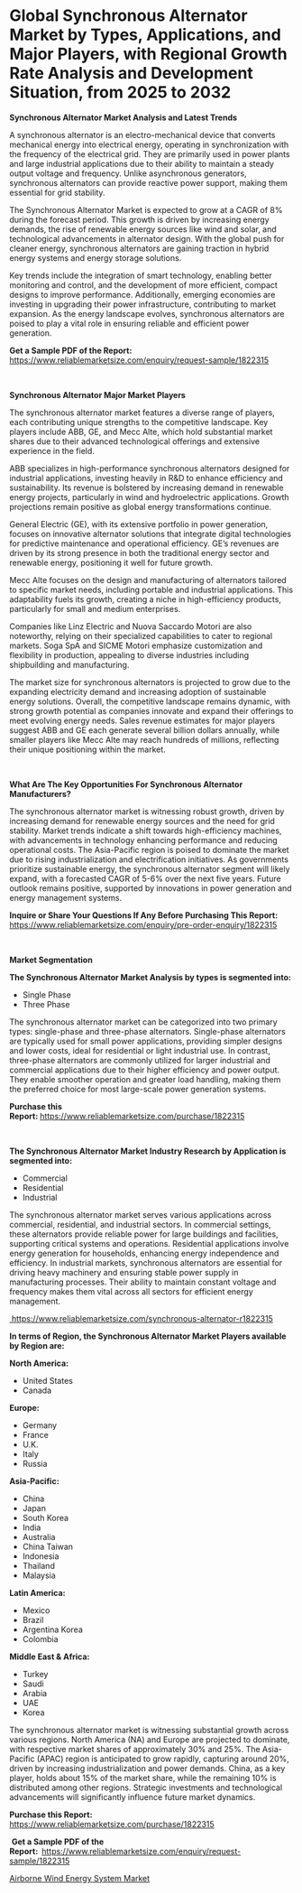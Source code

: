 <p><h1>Global Synchronous Alternator Market by Types, Applications, and Major Players, with Regional Growth Rate Analysis and Development Situation, from 2025 to 2032</h1></p><p><strong>Synchronous Alternator Market Analysis and Latest Trends</strong></p>
<p><p>A synchronous alternator is an electro-mechanical device that converts mechanical energy into electrical energy, operating in synchronization with the frequency of the electrical grid. They are primarily used in power plants and large industrial applications due to their ability to maintain a steady output voltage and frequency. Unlike asynchronous generators, synchronous alternators can provide reactive power support, making them essential for grid stability.</p><p>The Synchronous Alternator Market is expected to grow at a CAGR of 8% during the forecast period. This growth is driven by increasing energy demands, the rise of renewable energy sources like wind and solar, and technological advancements in alternator design. With the global push for cleaner energy, synchronous alternators are gaining traction in hybrid energy systems and energy storage solutions.</p><p>Key trends include the integration of smart technology, enabling better monitoring and control, and the development of more efficient, compact designs to improve performance. Additionally, emerging economies are investing in upgrading their power infrastructure, contributing to market expansion. As the energy landscape evolves, synchronous alternators are poised to play a vital role in ensuring reliable and efficient power generation.</p></p>
<p><strong>Get a Sample PDF of the Report:&nbsp;</strong> <a href="https://www.reliablemarketsize.com/enquiry/request-sample/1822315?utm_campaign=3564&utm_medium=2&utm_source=Github&utm_content=ia&utm_term=07042025&utm_id=synchronous-alternator">https://www.reliablemarketsize.com/enquiry/request-sample/1822315</a></p>
<p>&nbsp;</p>
<p><strong>Synchronous Alternator Major Market Players</strong></p>
<p><p>The synchronous alternator market features a diverse range of players, each contributing unique strengths to the competitive landscape. Key players include ABB, GE, and Mecc Alte, which hold substantial market shares due to their advanced technological offerings and extensive experience in the field.</p><p>ABB specializes in high-performance synchronous alternators designed for industrial applications, investing heavily in R&D to enhance efficiency and sustainability. Its revenue is bolstered by increasing demand in renewable energy projects, particularly in wind and hydroelectric applications. Growth projections remain positive as global energy transformations continue.</p><p>General Electric (GE), with its extensive portfolio in power generation, focuses on innovative alternator solutions that integrate digital technologies for predictive maintenance and operational efficiency. GE’s revenues are driven by its strong presence in both the traditional energy sector and renewable energy, positioning it well for future growth.</p><p>Mecc Alte focuses on the design and manufacturing of alternators tailored to specific market needs, including portable and industrial applications. This adaptability fuels its growth, creating a niche in high-efficiency products, particularly for small and medium enterprises.</p><p>Companies like Linz Electric and Nuova Saccardo Motori are also noteworthy, relying on their specialized capabilities to cater to regional markets. Soga SpA and SICME Motori emphasize customization and flexibility in production, appealing to diverse industries including shipbuilding and manufacturing.</p><p>The market size for synchronous alternators is projected to grow due to the expanding electricity demand and increasing adoption of sustainable energy solutions. Overall, the competitive landscape remains dynamic, with strong growth potential as companies innovate and expand their offerings to meet evolving energy needs. Sales revenue estimates for major players suggest ABB and GE each generate several billion dollars annually, while smaller players like Mecc Alte may reach hundreds of millions, reflecting their unique positioning within the market.</p></p>
<p>&nbsp;</p>
<p><strong>What Are The Key Opportunities For Synchronous Alternator Manufacturers?</strong></p>
<p><p>The synchronous alternator market is witnessing robust growth, driven by increasing demand for renewable energy sources and the need for grid stability. Market trends indicate a shift towards high-efficiency machines, with advancements in technology enhancing performance and reducing operational costs. The Asia-Pacific region is poised to dominate the market due to rising industrialization and electrification initiatives. As governments prioritize sustainable energy, the synchronous alternator segment will likely expand, with a forecasted CAGR of 5-6% over the next five years. Future outlook remains positive, supported by innovations in power generation and energy management systems.</p></p>
<p><strong>Inquire or Share Your Questions If Any Before Purchasing This Report:</strong> <a href="https://www.reliablemarketsize.com/enquiry/pre-order-enquiry/1822315?utm_campaign=3564&utm_medium=2&utm_source=Github&utm_content=ia&utm_term=07042025&utm_id=synchronous-alternator">https://www.reliablemarketsize.com/enquiry/pre-order-enquiry/1822315</a></p>
<p>&nbsp;</p>
<p><strong>Market Segmentation</strong></p>
<p><strong>The Synchronous Alternator Market Analysis by types is segmented into:</strong></p>
<p><ul><li>Single Phase</li><li>Three Phase</li></ul></p>
<p><p>The synchronous alternator market can be categorized into two primary types: single-phase and three-phase alternators. Single-phase alternators are typically used for small power applications, providing simpler designs and lower costs, ideal for residential or light industrial use. In contrast, three-phase alternators are commonly utilized for larger industrial and commercial applications due to their higher efficiency and power output. They enable smoother operation and greater load handling, making them the preferred choice for most large-scale power generation systems.</p></p>
<p><strong>Purchase this Report:&nbsp;</strong><a href="https://www.reliablemarketsize.com/purchase/1822315?utm_campaign=3564&utm_medium=2&utm_source=Github&utm_content=ia&utm_term=07042025&utm_id=synchronous-alternator">https://www.reliablemarketsize.com/purchase/1822315</a></p>
<p>&nbsp;</p>
<p><strong>The Synchronous Alternator Market Industry Research by Application is segmented into:</strong></p>
<p><ul><li>Commercial</li><li>Residential</li><li>Industrial</li></ul></p>
<p><p>The synchronous alternator market serves various applications across commercial, residential, and industrial sectors. In commercial settings, these alternators provide reliable power for large buildings and facilities, supporting critical systems and operations. Residential applications involve energy generation for households, enhancing energy independence and efficiency. In industrial markets, synchronous alternators are essential for driving heavy machinery and ensuring stable power supply in manufacturing processes. Their ability to maintain constant voltage and frequency makes them vital across all sectors for efficient energy management.</p></p>
<p><a href="https://www.reliablemarketsize.com/synchronous-alternator-r1822315?utm_campaign=3564&utm_medium=2&utm_source=Github&utm_content=ia&utm_term=07042025&utm_id=synchronous-alternator">&nbsp;https://www.reliablemarketsize.com/synchronous-alternator-r1822315</a></p>
<p><strong>In terms of Region, the Synchronous Alternator Market Players available by Region are:</strong></p>
<p>
    <p> <strong> North America: </strong>
        <ul>
            <li>United States</li>
            <li>Canada</li>
        </ul>
        </p> 
    <p> <strong> Europe: </strong>
        <ul>
            <li>Germany</li>
            <li>France</li>
            <li>U.K.</li>
            <li>Italy</li>
            <li>Russia</li>
        </ul>
        </p> 
    <p> <strong> Asia-Pacific: </strong>
        <ul>
            <li>China</li>
            <li>Japan</li>
            <li>South Korea</li>
            <li>India</li>
            <li>Australia</li>
            <li>China Taiwan</li>
            <li>Indonesia</li>
            <li>Thailand</li>
            <li>Malaysia</li>
        </ul>
        </p> 
    <p> <strong> Latin America: </strong>
        <ul>
            <li>Mexico</li>
            <li>Brazil</li>
            <li>Argentina Korea</li>
            <li>Colombia</li>
        </ul>
        </p> 
    <p> <strong> Middle East & Africa: </strong>
        <ul>
            <li>Turkey</li>
            <li>Saudi</li>
            <li>Arabia</li>
            <li>UAE</li>
            <li>Korea</li>
        </ul>
    </p>
    </p>
<p><p>The synchronous alternator market is witnessing substantial growth across various regions. North America (NA) and Europe are projected to dominate, with respective market shares of approximately 30% and 25%. The Asia-Pacific (APAC) region is anticipated to grow rapidly, capturing around 20%, driven by increasing industrialization and power demands. China, as a key player, holds about 15% of the market share, while the remaining 10% is distributed among other regions. Strategic investments and technological advancements will significantly influence future market dynamics.</p></p>
<p><strong>Purchase this Report: </strong><a href="https://www.reliablemarketsize.com/purchase/1822315?utm_campaign=3564&utm_medium=2&utm_source=Github&utm_content=ia&utm_term=07042025&utm_id=synchronous-alternator">https://www.reliablemarketsize.com/purchase/1822315</a></p>
<p>&nbsp;<strong>Get a Sample PDF of the Report:&nbsp;&nbsp;</strong><a href="https://www.reliablemarketsize.com/enquiry/request-sample/1822315?utm_campaign=3564&utm_medium=2&utm_source=Github&utm_content=ia&utm_term=07042025&utm_id=synchronous-alternator">https://www.reliablemarketsize.com/enquiry/request-sample/1822315</a></p>
<p><strong></strong></p>
<p><p><a href="https://github.com/groszsaoudrd/Market-Research-Report-List-1/blob/main/airborne-wind-energy-system-market.md?utm_campaign=3564&utm_medium=2&utm_source=Github&utm_content=ia&utm_term=07042025&utm_id=synchronous-alternator">Airborne Wind Energy System Market</a></p></p>